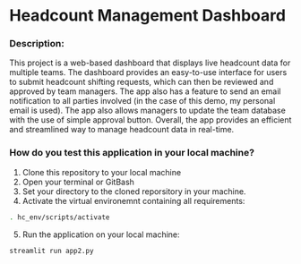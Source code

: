 # Headcount Management Dashboard

### Description:
This project is a web-based dashboard that displays live headcount data for multiple teams. 
The dashboard provides an easy-to-use interface for users to submit headcount shifting requests, which can then be reviewed and approved by team managers.
The app also has a feature to send an email notification to all parties involved (in the case of this demo, my personal email is used).
The app also allows managers to update the team database with the use of simple approval button. 
Overall, the app provides an efficient and streamlined way to manage headcount data in real-time.

### How do you test this application in your local machine?
1. Clone this repository to your local machine
2. Open your terminal or GitBash
3. Set your directory to the cloned reporsitory in your machine.
4. Activate the virtual environemnt containing all requirements:
```sh
. hc_env/scripts/activate
```
5. Run the application on your local machine:
```sh
streamlit run app2.py
```
